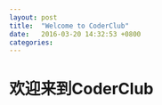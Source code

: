 ```yaml
---
layout: post
title:  "Welcome to CoderClub"
date:   2016-03-20 14:32:53 +0800
categories:
---
```


# 欢迎来到CoderClub
